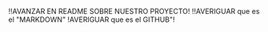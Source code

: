 !!AVANZAR EN README SOBRE NUESTRO PROYECTO!
!!AVERIGUAR que es el "MARKDOWN"
!AVERIGUAR que es el GITHUB"! 